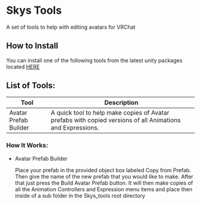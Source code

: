 # Skys Tools
A set of tools to help with editing avatars for VRChat

## How to Install
You can install one of the following tools from the latest unity packages located [HERE](https://github.com/skyfreezer/Skys_Tools/releases/)<br>



## List of Tools:
| Tool | Description |
| --- | --- |
| Avatar Prefab Builder | A quick tool to help make copies of Avatar prefabs with copied versions of all Animations and Expressions. |


### How It Works: 
 - Avatar Prefab Builder
 
   Place your prefab in the provided object box labeled Copy from Prefab. Then give the name of the new prefab that you would like to make. After that just press the Build Avatar Prefab button. It will then make copies of all the Animation Controllers and Expression menu items and place then inside of a sub folder in the Skys_tools root directory

